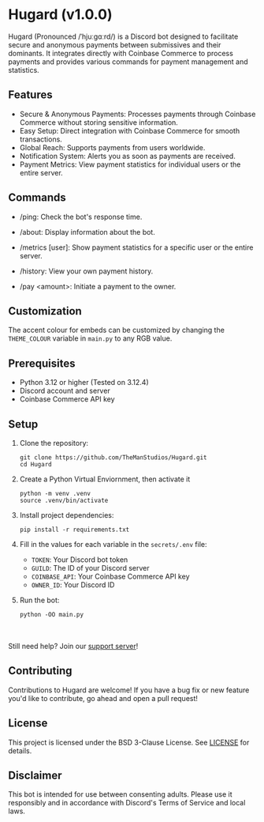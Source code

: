 # Hugard (v1.0.0)

Hugard (Pronounced /ˈhjuːɡɑːrd/) is a Discord bot designed to facilitate secure and anonymous payments between submissives and their dominants. It integrates directly with Coinbase Commerce to process payments and provides various commands for payment management and statistics.


## Features

- Secure & Anonymous Payments: Processes payments through Coinbase Commerce without storing sensitive information.
- Easy Setup: Direct integration with Coinbase Commerce for smooth transactions.
- Global Reach: Supports payments from users worldwide.
- Notification System: Alerts you as soon as payments are received.
- Payment Metrics: View payment statistics for individual users or the entire server.

## Commands

- /ping: Check the bot's response time.

- /about: Display information about the bot.

- /metrics [user]: Show payment statistics for a specific user or the entire server.

- /history: View your own payment history.

- /pay \<amount>: Initiate a payment to the owner.

## Customization

The accent colour for embeds can be customized by changing the `THEME_COLOUR` variable in `main.py` to any RGB value.

## Prerequisites

- Python 3.12 or higher (Tested on 3.12.4)
- Discord account and server
- Coinbase Commerce API key

## Setup

1. Clone the repository:
    ```
    git clone https://github.com/TheManStudios/Hugard.git
    cd Hugard
    ```

2. Create a Python Virtual Enviornment, then activate it
    ```
    python -m venv .venv
    source .venv/bin/activate
    ```

3. Install project dependencies:
    ```
    pip install -r requirements.txt
    ```

4. Fill in the values for each variable in the `secrets/.env` file:
   - `TOKEN`: Your Discord bot token
   - `GUILD`: The ID of your Discord server
   - `COINBASE_API`: Your Coinbase Commerce API key
   - `OWNER_ID`: Your Discord ID

5. Run the bot:
    ```
    python -OO main.py
    ```

<br><br>Still need help? Join our [support server](https://discord.gg/syHvfy4BVm)!


## Contributing

Contributions to Hugard are welcome! If you have a bug fix or new feature you'd like to contribute, go ahead and open a pull request!


## License

This project is licensed under the BSD 3-Clause License. See [LICENSE](LICENSE) for details.


## Disclaimer

This bot is intended for use between consenting adults. Please use it responsibly and in accordance with Discord's Terms of Service and local laws.
